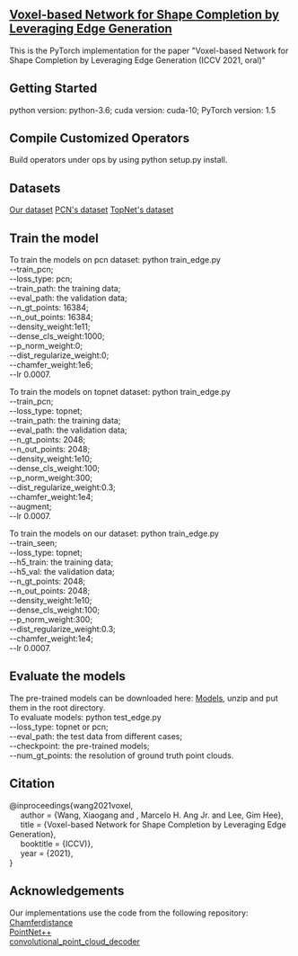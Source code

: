 ## [Voxel-based Network for Shape Completion by Leveraging Edge Generation](https://arxiv.org/pdf/2108.09936.pdf)

This is the PyTorch implementation for the paper "Voxel-based Network for Shape Completion by Leveraging Edge Generation (ICCV 2021, oral)"

## Getting Started
python version: python-3.6;  cuda version: cuda-10;  PyTorch version: 1.5

## Compile Customized Operators
Build operators under ops by using python setup.py install.

## Datasets
[Our dataset](https://drive.google.com/file/d/1w0max7KksZQtlYsZN9WQpWIACZrVCR5t/view?usp=sharing)   [PCN's dataset](https://github.com/wentaoyuan/pcn)  [TopNet's dataset](https://github.com/lynetcha/completion3d)
    
## Train the model
To train the models on pcn dataset: python train_edge.py  
    --train_pcn;  
    --loss_type: pcn;  
    --train_path: the training data;  
    --eval_path: the validation data;  
    --n_gt_points: 16384;  
    --n_out_points: 16384;  
    --density_weight:1e11;   
    --dense_cls_weight:1000;   
    --p_norm_weight:0;  
    --dist_regularize_weight:0;  
    --chamfer_weight:1e6;  
    --lr 0.0007.
    
To train the models on topnet dataset: python train_edge.py  
    --train_pcn;  
    --loss_type: topnet;  
    --train_path: the training data;  
    --eval_path: the validation data;  
    --n_gt_points: 2048;  
    --n_out_points: 2048;  
    --density_weight:1e10;   
    --dense_cls_weight:100;   
    --p_norm_weight:300;  
    --dist_regularize_weight:0.3;  
    --chamfer_weight:1e4;  
    --augment;  
    --lr 0.0007.
    
To train the models on our dataset: python train_edge.py   
    --train_seen;  
    --loss_type: topnet;  
    --h5_train: the training data;  
    --h5_val: the validation data;  
    --n_gt_points: 2048;  
    --n_out_points: 2048;  
    --density_weight:1e10;   
    --dense_cls_weight:100;   
    --p_norm_weight:300;  
    --dist_regularize_weight:0.3;  
    --chamfer_weight:1e4;  
    --lr 0.0007.
    

## Evaluate the models
The pre-trained models can be downloaded here: [Models](https://drive.google.com/file/d/1U8csGt588IV9setytFjqK6VIpGFM6GhJ/view?usp=sharing), unzip and put them in the root directory.  
To evaluate models: python test_edge.py  
    --loss_type: topnet or pcn;  
    --eval_path: the test data from different cases;   
    --checkpoint: the pre-trained models;   
    --num_gt_points: the resolution of ground truth point clouds.
    
## Citation
@inproceedings{wang2021voxel,  
&nbsp;&nbsp;&nbsp;&nbsp;      author    = {Wang, Xiaogang and , Marcelo H. Ang Jr. and Lee, Gim Hee},  
&nbsp;&nbsp;&nbsp;&nbsp;      title     = {Voxel-based Network for Shape Completion by Leveraging Edge Generation},  
&nbsp;&nbsp;&nbsp;&nbsp;      booktitle = {ICCV)},         
&nbsp;&nbsp;&nbsp;&nbsp;      year      = {2021},  
}

## Acknowledgements 
Our implementations use the code from the following repository:  
[Chamferdistance](https://github.com/krrish94/chamferdist/tree/488b2d6b9f62014a04109dfe8ee3a68189c44f4d)        
[PointNet++](https://github.com/erikwijmans/Pointnet2_PyTorch)  
[convolutional_point_cloud_decoder](https://gitlab.vci.rwth-aachen.de:9000/lim/convolutional_point_cloud_decoder)
